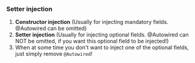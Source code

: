 ### Setter injection
1. **Constructor injection** (Usually for injecting mandatory fields. @Autowired can be omitted)
2. **Setter injection** (Usually for injecting optional fields. @Autowired can NOT be omitted, if you want this optional field to be injected!)
3. When at some time you don't want to inject one of the optional fields, just simply remove `@Autowired`!